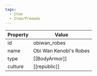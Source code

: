 ```yaml
---
tags:
  - Item
  - Item/Premade
---
```


| Property | Value                  |
| -------- | ---------------------- |
| id       | obiwan_robes           |
| name     | Obi Wan Kenobi's Robes |
| type     | [[BodyArmor]]          |
| culture  | [[republic]]  |


